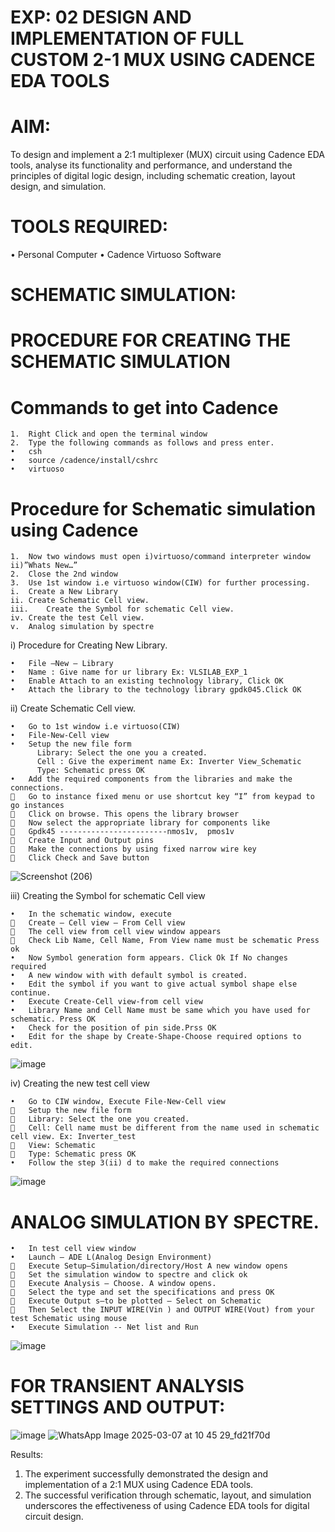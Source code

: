 # EXP: 02 DESIGN AND IMPLEMENTATION OF FULL CUSTOM 2-1 MUX USING CADENCE EDA TOOLS

# AIM:
To design and implement a 2:1 multiplexer (MUX) circuit using Cadence EDA tools, analyse its functionality and performance, and understand the principles of digital logic design, including schematic creation, layout design, and simulation.

# TOOLS REQUIRED:
•	Personal Computer
•	Cadence Virtuoso Software

# SCHEMATIC SIMULATION:
# PROCEDURE FOR CREATING THE SCHEMATIC SIMULATION
# Commands to get into Cadence
~~~
1.	Right Click and open the terminal window
2.	Type the following commands as follows and press enter.
•	csh
•	source /cadence/install/cshrc
•	virtuoso
~~~
# Procedure for Schematic simulation using Cadence
~~~
1.	Now two windows must open i)virtuoso/command interpreter window ii)”Whats New…”
2.	Close the 2nd window
3.	Use 1st window i.e virtuoso window(CIW) for further processing.
i.	Create a New Library
ii.	Create Schematic Cell view.
iii.	Create the Symbol for schematic Cell view.
iv.	Create the test Cell view.
v.	Analog simulation by spectre
~~~

i)	Procedure for Creating New Library.
~~~
•	File –New – Library
•	Name : Give name for ur library Ex: VLSILAB_EXP_1
•	Enable Attach to an existing technology library, Click OK
•	Attach the library to the technology library gpdk045.Click OK
~~~
ii)	Create Schematic Cell view.
~~~
•	Go to 1st window i.e virtuoso(CIW)
•	File-New-Cell view
•	Setup the new file form
	  Library: Select the one you a created.
	  Cell : Give the experiment name Ex: Inverter View_Schematic
	  Type: Schematic press OK
•	Add the required components from the libraries and make the connections.
	Go to instance fixed menu or use shortcut key “I” from keypad to go instances
	Click on browse. This opens the library browser
	Now select the appropriate library for components like 
	Gpdk45 ------------------------nmos1v,  pmos1v
	Create Input and Output pins
	Make the connections by using fixed narrow wire key
	Click Check and Save button
~~~
![Screenshot (206)](https://github.com/user-attachments/assets/229a97e4-7f9f-4874-8be7-501223be6c8f)

iii)	Creating the Symbol for schematic Cell view
 ~~~
•	In the schematic window, execute 
	Create – Cell view – From Cell view
	The cell view from cell view window appears
	Check Lib Name, Cell Name, From View name must be schematic Press ok
•	Now Symbol generation form appears. Click Ok If No changes required
•	A new window with with default symbol is created.
•	Edit the symbol if you want to give actual symbol shape else continue.
•	Execute Create-Cell view-from cell view
•	Library Name and Cell Name must be same which you have used for schematic. Press OK
•	Check for the position of pin side.Prss OK
•	Edit for the shape by Create-Shape-Choose required options to edit.
~~~
 ![image](https://github.com/user-attachments/assets/ca09de2d-ba22-415f-a189-26893cdcc446)


iv)	Creating the new test cell view
~~~
•	Go to CIW window, Execute File-New-Cell view
	Setup the new file form
	Library: Select the one you created.
	Cell: Cell name must be different from the name used in schematic cell view. Ex: Inverter_test
	View: Schematic
	Type: Schematic press OK
•	Follow the step 3(ii) d to make the required connections
~~~
 ![image](https://github.com/user-attachments/assets/85b7456e-1902-4ac2-8291-6ae6035dd0a2)

# ANALOG SIMULATION BY SPECTRE.
~~~
•	In test cell view window
•	Launch – ADE L(Analog Design Environment)
	Execute Setup—Simulation/directory/Host A new window opens
	Set the simulation window to spectre and click ok
	Execute Analysis – Choose. A window opens.
	Select the type and set the specifications and press OK
	Execute Output s—to be plotted – Select on Schematic
	Then Select the INPUT WIRE(Vin ) and OUTPUT WIRE(Vout) from your test Schematic using mouse
•	Execute Simulation -- Net list and Run
~~~
 ![image](https://github.com/user-attachments/assets/92eae130-d124-4f8b-a4b5-0040f418f193)

# FOR TRANSIENT ANALYSIS SETTINGS AND OUTPUT:
 ![image](https://github.com/user-attachments/assets/47f7be45-4763-4d32-9eae-c417d1b7d501)
![WhatsApp Image 2025-03-07 at 10 45 29_fd21f70d](https://github.com/user-attachments/assets/8d70d64d-87b2-4026-98ce-3ced745a48be)




 
Results:
1.	The experiment successfully demonstrated the design and implementation of a 2:1 MUX using Cadence EDA tools. 
2.	The successful verification through schematic, layout, and simulation underscores the effectiveness of using Cadence EDA tools for digital circuit design.

